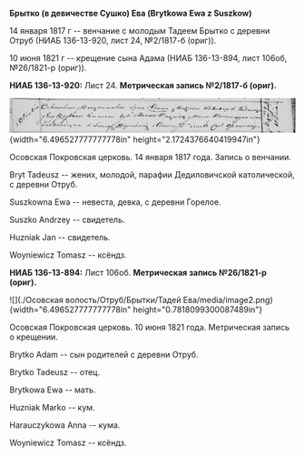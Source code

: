 **Брытко (в девичестве Сушко) Ева (Brytkowa Ewa z Suszkow)**

14 января 1817 г -- венчание с молодым Тадеем Брытко с деревни Отруб
(НИАБ 136-13-920, лист 24, №2/1817-б (ориг)).

10 июня 1821 г -- крещение сына Адама (НИАБ 136-13-894, лист 106об,
№26/1821-р (ориг)).

**НИАБ 136-13-920:** Лист 24. **Метрическая запись №2/1817-б (ориг).**

![](./media/be1e9b5222a12398e3f45658af88d3f2260ad2fb.png){width="6.496527777777778in"
height="2.1724376640419947in"}

Осовская Покровская церковь. 14 января 1817 года. Запись о венчании.

Bryt Tadeusz -- жених, молодой, парафии Дедиловичской католической, с
деревни Отруб.

Suszkowna Ewa -- невеста, девка, с деревни Горелое.

Suszko Andrzey -- свидетель.

Huzniak Jan -- свидетель.

Woyniewicz Tomasz -- ксёндз.

**НИАБ 136-13-894:** Лист 106об. **Метрическая запись №26/1821-р
(ориг).**

![](./Осовская волость/Отруб/Брытки/Тадей Ева/media/image2.png){width="6.496527777777778in"
height="0.7818099300087489in"}

Осовская Покровская церковь. 10 июня 1821 года. Метрическая запись о
крещении.

Brytko Adam -- сын родителей с деревни Отруб.

Brytko Tadeusz -- отец.

Brytkowa Ewa -- мать.

Huzniak Marko -- кум.

Harauczykowa Anna -- кума.

Woyniewicz Tomasz -- ксёндз.
